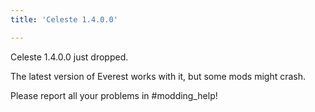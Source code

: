 ```yaml
---
title: 'Celeste 1.4.0.0'

---
```


Celeste 1.4.0.0 just dropped.  

The latest version of Everest works with it, but some mods might crash.  

Please report all your problems in #modding_help!  
